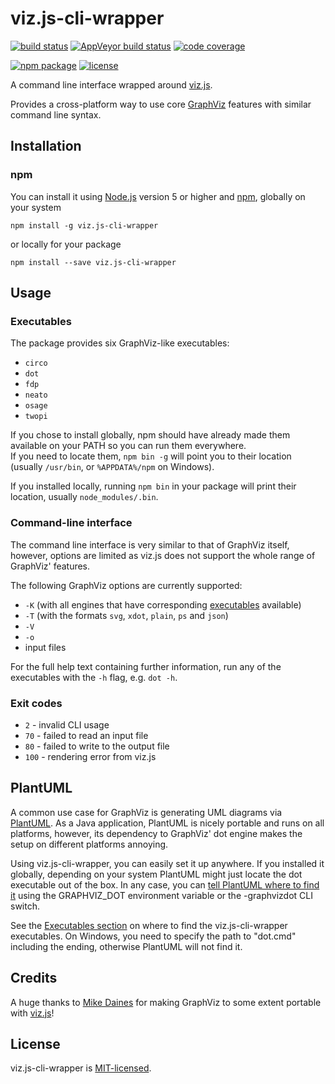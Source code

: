 # viz.js-cli-wrapper

[![build status](https://img.shields.io/travis/jeysal/viz.js-cli-wrapper.svg?style=flat-square)](https://travis-ci.org/jeysal/viz.js-cli-wrapper)
[![AppVeyor build status](https://img.shields.io/appveyor/ci/jeysal/viz-js-cli-wrapper.svg?style=flat-square&label=windows+build)](https://ci.appveyor.com/project/jeysal/viz-js-cli-wrapper)
[![code coverage](https://img.shields.io/codecov/c/github/jeysal/viz.js-cli-wrapper.svg?style=flat-square)](https://codecov.io/gh/jeysal/viz.js-cli-wrapper)

[![npm package](https://img.shields.io/npm/v/viz.js-cli-wrapper.svg?style=flat-square)](https://www.npmjs.com/package/viz.js-cli-wrapper)
[![license](https://img.shields.io/github/license/jeysal/viz.js-cli-wrapper.svg?style=flat-square)](https://github.com/jeysal/viz.js-cli-wrapper/blob/master/LICENSE)

A command line interface wrapped around [viz.js](https://github.com/mdaines/viz.js).

Provides a cross-platform way to use core [GraphViz](http://www.graphviz.org/) features with similar command line syntax.

## Installation

### npm

You can install it using [Node.js](https://nodejs.org/) version 5 or higher and [npm](https://www.npmjs.com/), globally on your system

    npm install -g viz.js-cli-wrapper

or locally for your package

    npm install --save viz.js-cli-wrapper

## Usage

### Executables

The package provides six GraphViz-like executables:  
* `circo`
* `dot`
* `fdp`
* `neato`
* `osage`
* `twopi`

If you chose to install globally, npm should have already made them available on your PATH so you can run them everywhere.  
If you need to locate them, `npm bin -g` will point you to their location (usually `/usr/bin`, or `%APPDATA%/npm` on Windows).

If you installed locally, running `npm bin` in your package will print their location, usually `node_modules/.bin`.

### Command-line interface

The command line interface is very similar to that of GraphViz itself, however,
options are limited as viz.js does not support the whole range of GraphViz' features.

The following GraphViz options are currently supported:
* `-K` (with all engines that have corresponding [executables](https://github.com/jeysal/viz.js-cli-wrapper#executables) available)
* `-T` (with the formats `svg`, `xdot`, `plain`, `ps` and `json`)
* `-V`
* `-o`
* input files

For the full help text containing further information, run any of the executables with the `-h` flag, e.g. `dot -h`.

### Exit codes

* `2` - invalid CLI usage
* `70` - failed to read an input file
* `80` - failed to write to the output file
* `100` - rendering error from viz.js

## PlantUML

A common use case for GraphViz is generating UML diagrams via [PlantUML](http://plantuml.com).
As a Java application, PlantUML is nicely portable and runs on all platforms, however,
its dependency to GraphViz' dot engine makes the setup on different platforms annoying.

Using viz.js-cli-wrapper, you can easily set it up anywhere. If you installed it globally,
depending on your system PlantUML might just locate the dot executable out of the box.
In any case, you can [tell PlantUML where to find it](http://plantuml.com/command_line.html)
using the GRAPHVIZ_DOT environment variable or the -graphvizdot CLI switch.

See the [Executables section](#executables) on where to find the viz.js-cli-wrapper executables.
On Windows, you need to specify the path to "dot.cmd" including the ending, otherwise PlantUML will not find it.

## Credits

A huge thanks to [Mike Daines](https://github.com/mdaines) for making GraphViz to some extent portable with [viz.js](https://github.com/mdaines/viz.js)!

## License

viz.js-cli-wrapper is [MIT-licensed](https://github.com/jeysal/viz.js-cli-wrapper/blob/master/LICENSE).
